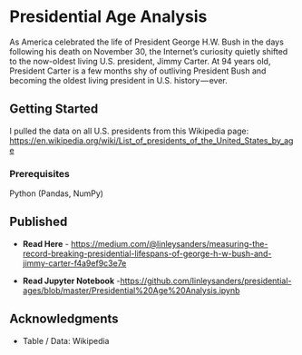 # Presidential Age Analysis

As America celebrated the life of President George H.W. Bush in the days following his death on November 30, the Internet’s curiosity quietly shifted to the now-oldest living U.S. president, Jimmy Carter. At 94 years old, President Carter is a few months shy of outliving President Bush and becoming the oldest living president in U.S. history — ever.

## Getting Started

I pulled the data on all U.S. presidents from this Wikipedia page: https://en.wikipedia.org/wiki/List_of_presidents_of_the_United_States_by_age

### Prerequisites

Python (Pandas, NumPy)

## Published

* **Read Here** - https://medium.com/@linleysanders/measuring-the-record-breaking-presidential-lifespans-of-george-h-w-bush-and-jimmy-carter-f4a9ef9c3e7e

* **Read Jupyter Notebook** -https://github.com/linleysanders/presidential-ages/blob/master/Presidential%20Age%20Analysis.ipynb

## Acknowledgments

* Table / Data: Wikipedia
